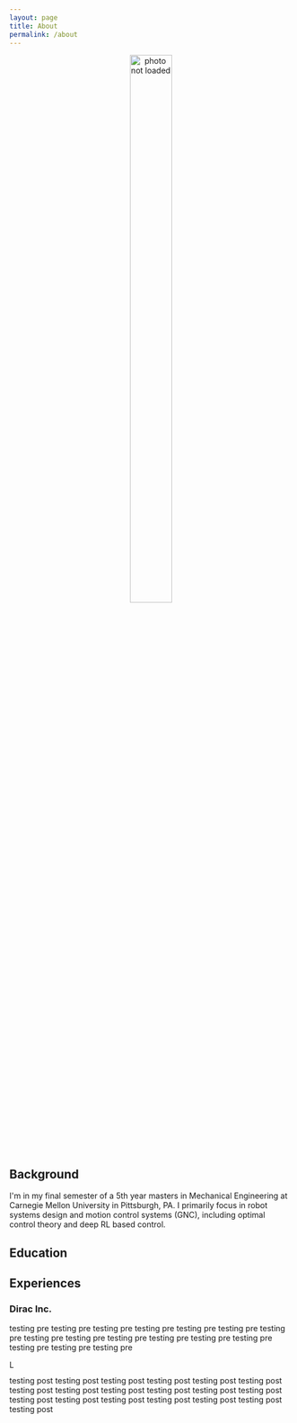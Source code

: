 ```yaml
---
layout: page
title: About
permalink: /about
---
```


<div style="text-align: center;">
  <img src="{{ '/assets/img/me_round.png' | relative_url }}" 
       alt="photo not loaded"
       style="width: 50%; max-width: 150px; height: auto;">
</div>

## Background

I'm in my final semester of a 5th year masters in Mechanical Engineering at Carnegie Mellon University in Pittsburgh, PA. I primarily focus in robot systems design and motion control systems (GNC), including optimal control theory and deep RL based control. 

## Education

## Experiences

### Dirac Inc.

<!-- <div style="text-align: left;">
  <img src="{{ '/assets/img/dirac_logo.png' | relative_url }}" 
       alt="photo not loaded"
       style="max-width: 80px; height: auto;">
</div> -->

testing pre testing pre testing pre testing pre testing pre testing pre testing pre testing pre testing pre
testing pre testing pre testing pre testing pre testing pre testing pre testing pre

<img src="{{ '/assets/img/dirac_logo.png' | relative_url }}" 
     alt="Logo" 
     style="display: inline; width: 1em; height: 1em; vertical-align: middle;">

testing post testing post testing post testing post testing post testing post testing post testing post testing post
testing post testing post testing post testing post testing post testing post testing post testing post testing post testing post